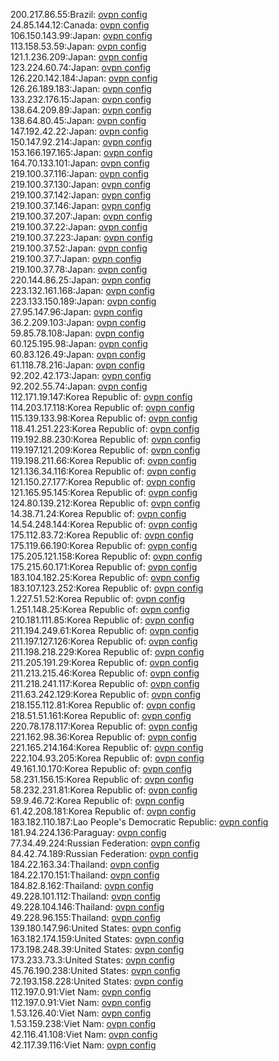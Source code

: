 200.217.86.55:Brazil: [ovpn config](vpn/200_217_86_55.ovpn)  
24.85.144.12:Canada: [ovpn config](vpn/24_85_144_12.ovpn)  
106.150.143.99:Japan: [ovpn config](vpn/106_150_143_99.ovpn)  
113.158.53.59:Japan: [ovpn config](vpn/113_158_53_59.ovpn)  
121.1.236.209:Japan: [ovpn config](vpn/121_1_236_209.ovpn)  
123.224.60.74:Japan: [ovpn config](vpn/123_224_60_74.ovpn)  
126.220.142.184:Japan: [ovpn config](vpn/126_220_142_184.ovpn)  
126.26.189.183:Japan: [ovpn config](vpn/126_26_189_183.ovpn)  
133.232.176.15:Japan: [ovpn config](vpn/133_232_176_15.ovpn)  
138.64.209.89:Japan: [ovpn config](vpn/138_64_209_89.ovpn)  
138.64.80.45:Japan: [ovpn config](vpn/138_64_80_45.ovpn)  
147.192.42.22:Japan: [ovpn config](vpn/147_192_42_22.ovpn)  
150.147.92.214:Japan: [ovpn config](vpn/150_147_92_214.ovpn)  
153.166.197.165:Japan: [ovpn config](vpn/153_166_197_165.ovpn)  
164.70.133.101:Japan: [ovpn config](vpn/164_70_133_101.ovpn)  
219.100.37.116:Japan: [ovpn config](vpn/219_100_37_116.ovpn)  
219.100.37.130:Japan: [ovpn config](vpn/219_100_37_130.ovpn)  
219.100.37.142:Japan: [ovpn config](vpn/219_100_37_142.ovpn)  
219.100.37.146:Japan: [ovpn config](vpn/219_100_37_146.ovpn)  
219.100.37.207:Japan: [ovpn config](vpn/219_100_37_207.ovpn)  
219.100.37.22:Japan: [ovpn config](vpn/219_100_37_22.ovpn)  
219.100.37.223:Japan: [ovpn config](vpn/219_100_37_223.ovpn)  
219.100.37.52:Japan: [ovpn config](vpn/219_100_37_52.ovpn)  
219.100.37.7:Japan: [ovpn config](vpn/219_100_37_7.ovpn)  
219.100.37.78:Japan: [ovpn config](vpn/219_100_37_78.ovpn)  
220.144.86.25:Japan: [ovpn config](vpn/220_144_86_25.ovpn)  
223.132.161.168:Japan: [ovpn config](vpn/223_132_161_168.ovpn)  
223.133.150.189:Japan: [ovpn config](vpn/223_133_150_189.ovpn)  
27.95.147.96:Japan: [ovpn config](vpn/27_95_147_96.ovpn)  
36.2.209.103:Japan: [ovpn config](vpn/36_2_209_103.ovpn)  
59.85.78.108:Japan: [ovpn config](vpn/59_85_78_108.ovpn)  
60.125.195.98:Japan: [ovpn config](vpn/60_125_195_98.ovpn)  
60.83.126.49:Japan: [ovpn config](vpn/60_83_126_49.ovpn)  
61.118.78.216:Japan: [ovpn config](vpn/61_118_78_216.ovpn)  
92.202.42.173:Japan: [ovpn config](vpn/92_202_42_173.ovpn)  
92.202.55.74:Japan: [ovpn config](vpn/92_202_55_74.ovpn)  
112.171.19.147:Korea Republic of: [ovpn config](vpn/112_171_19_147.ovpn)  
114.203.17.118:Korea Republic of: [ovpn config](vpn/114_203_17_118.ovpn)  
115.139.133.98:Korea Republic of: [ovpn config](vpn/115_139_133_98.ovpn)  
118.41.251.223:Korea Republic of: [ovpn config](vpn/118_41_251_223.ovpn)  
119.192.88.230:Korea Republic of: [ovpn config](vpn/119_192_88_230.ovpn)  
119.197.121.209:Korea Republic of: [ovpn config](vpn/119_197_121_209.ovpn)  
119.198.211.66:Korea Republic of: [ovpn config](vpn/119_198_211_66.ovpn)  
121.136.34.116:Korea Republic of: [ovpn config](vpn/121_136_34_116.ovpn)  
121.150.27.177:Korea Republic of: [ovpn config](vpn/121_150_27_177.ovpn)  
121.165.95.145:Korea Republic of: [ovpn config](vpn/121_165_95_145.ovpn)  
124.80.139.212:Korea Republic of: [ovpn config](vpn/124_80_139_212.ovpn)  
14.38.71.24:Korea Republic of: [ovpn config](vpn/14_38_71_24.ovpn)  
14.54.248.144:Korea Republic of: [ovpn config](vpn/14_54_248_144.ovpn)  
175.112.83.72:Korea Republic of: [ovpn config](vpn/175_112_83_72.ovpn)  
175.119.66.190:Korea Republic of: [ovpn config](vpn/175_119_66_190.ovpn)  
175.205.121.158:Korea Republic of: [ovpn config](vpn/175_205_121_158.ovpn)  
175.215.60.171:Korea Republic of: [ovpn config](vpn/175_215_60_171.ovpn)  
183.104.182.25:Korea Republic of: [ovpn config](vpn/183_104_182_25.ovpn)  
183.107.123.252:Korea Republic of: [ovpn config](vpn/183_107_123_252.ovpn)  
1.227.51.52:Korea Republic of: [ovpn config](vpn/1_227_51_52.ovpn)  
1.251.148.25:Korea Republic of: [ovpn config](vpn/1_251_148_25.ovpn)  
210.181.111.85:Korea Republic of: [ovpn config](vpn/210_181_111_85.ovpn)  
211.194.249.61:Korea Republic of: [ovpn config](vpn/211_194_249_61.ovpn)  
211.197.127.126:Korea Republic of: [ovpn config](vpn/211_197_127_126.ovpn)  
211.198.218.229:Korea Republic of: [ovpn config](vpn/211_198_218_229.ovpn)  
211.205.191.29:Korea Republic of: [ovpn config](vpn/211_205_191_29.ovpn)  
211.213.215.46:Korea Republic of: [ovpn config](vpn/211_213_215_46.ovpn)  
211.218.241.117:Korea Republic of: [ovpn config](vpn/211_218_241_117.ovpn)  
211.63.242.129:Korea Republic of: [ovpn config](vpn/211_63_242_129.ovpn)  
218.155.112.81:Korea Republic of: [ovpn config](vpn/218_155_112_81.ovpn)  
218.51.51.161:Korea Republic of: [ovpn config](vpn/218_51_51_161.ovpn)  
220.78.178.117:Korea Republic of: [ovpn config](vpn/220_78_178_117.ovpn)  
221.162.98.36:Korea Republic of: [ovpn config](vpn/221_162_98_36.ovpn)  
221.165.214.164:Korea Republic of: [ovpn config](vpn/221_165_214_164.ovpn)  
222.104.93.205:Korea Republic of: [ovpn config](vpn/222_104_93_205.ovpn)  
49.161.10.170:Korea Republic of: [ovpn config](vpn/49_161_10_170.ovpn)  
58.231.156.15:Korea Republic of: [ovpn config](vpn/58_231_156_15.ovpn)  
58.232.231.81:Korea Republic of: [ovpn config](vpn/58_232_231_81.ovpn)  
59.9.46.72:Korea Republic of: [ovpn config](vpn/59_9_46_72.ovpn)  
61.42.208.181:Korea Republic of: [ovpn config](vpn/61_42_208_181.ovpn)  
183.182.110.187:Lao People's Democratic Republic: [ovpn config](vpn/183_182_110_187.ovpn)  
181.94.224.136:Paraguay: [ovpn config](vpn/181_94_224_136.ovpn)  
77.34.49.224:Russian Federation: [ovpn config](vpn/77_34_49_224.ovpn)  
84.42.74.189:Russian Federation: [ovpn config](vpn/84_42_74_189.ovpn)  
184.22.163.34:Thailand: [ovpn config](vpn/184_22_163_34.ovpn)  
184.22.170.151:Thailand: [ovpn config](vpn/184_22_170_151.ovpn)  
184.82.8.162:Thailand: [ovpn config](vpn/184_82_8_162.ovpn)  
49.228.101.112:Thailand: [ovpn config](vpn/49_228_101_112.ovpn)  
49.228.104.146:Thailand: [ovpn config](vpn/49_228_104_146.ovpn)  
49.228.96.155:Thailand: [ovpn config](vpn/49_228_96_155.ovpn)  
139.180.147.96:United States: [ovpn config](vpn/139_180_147_96.ovpn)  
163.182.174.159:United States: [ovpn config](vpn/163_182_174_159.ovpn)  
173.198.248.39:United States: [ovpn config](vpn/173_198_248_39.ovpn)  
173.233.73.3:United States: [ovpn config](vpn/173_233_73_3.ovpn)  
45.76.190.238:United States: [ovpn config](vpn/45_76_190_238.ovpn)  
72.193.158.228:United States: [ovpn config](vpn/72_193_158_228.ovpn)  
112.197.0.91:Viet Nam: [ovpn config](vpn/112_197_0_91.ovpn)  
112.197.0.91:Viet Nam: [ovpn config](vpn/112_197_0_91.ovpn)  
1.53.126.40:Viet Nam: [ovpn config](vpn/1_53_126_40.ovpn)  
1.53.159.238:Viet Nam: [ovpn config](vpn/1_53_159_238.ovpn)  
42.116.41.108:Viet Nam: [ovpn config](vpn/42_116_41_108.ovpn)  
42.117.39.116:Viet Nam: [ovpn config](vpn/42_117_39_116.ovpn)  
